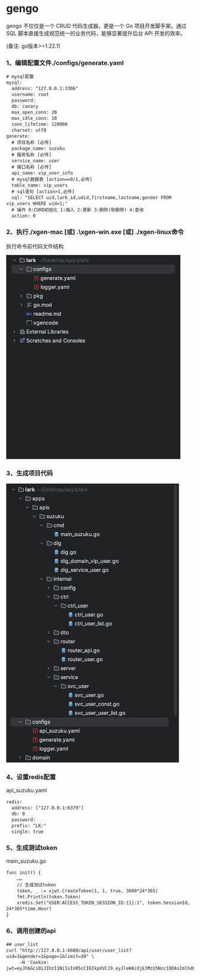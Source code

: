 # gengo
gengo 不仅仅是一个 CRUD 代码生成器，更是一个 Go 项目开发脚手架。通过 SQL 脚本直接生成规范统一的业务代码，能够显著提升后台 API 开发的效率。

(备注: go版本>=1.22.1)

### 1、编辑配置文件./configs/generate.yaml
```
# mysql配置
mysql:
  address: "127.0.0.1:3306"
  username: root
  password:
  db: canary
  max_open_conn: 20
  max_idle_conn: 10
  conn_lifetime: 120000
  charset: utf8
generate:
  # 项目名称 [必传]
  package_name: suzuku
  # 服务名称 [必传]
  service_name: user
  # 接口名称 [必传]
  api_name: vip_user_info
  # mysql数据表 [action==0/1,必传]
  table_name: vip_users
  # sql语句 [action>1,必传]
  sql: "SELECT uid,lark_id,udid,firstname,lastname,gender FROM vip_users WHERE uid=1;"
  # 操作 0:CURD初始化 1:插入 2:更新 3:删除(软删除) 4:查询
  action: 0
```

### 2、执行./xgen-mac [或] .\xgen-win.exe [或] ./xgen-linux命令
执行命令前代码文件结构

![Snip20240105_3.png](lark%2Fassets%2Fimages%2FSnip20240105_3.png)

### 3、生成项目代码

![Snip20240105_4.png](lark%2Fassets%2Fimages%2FSnip20240105_4.png)

### 4、设置redis配置
api_suzuku.yaml
```
redis:
  address: ["127.0.0.1:6379"]
  db: 0
  password:
  prefix: "LK:"
  single: true
```

### 5、生成测试token
main_suzuku.go
```
func init() {
	……
	// 生成测试token
	token, _ := xjwt.CreateToken(1, 1, true, 3600*24*365)
	fmt.Println(token.Token)
	xredis.Set("USER:ACCESS_TOKEN_SESSION_ID:{1}:1", token.SessionId, 24*365*time.Hour)
}

```

### 6、调用创建的api
```
## user_list
curl "http://127.0.0.1:6600/api/user/user_list?uid=1&gender=1&page=1&limit=20" \
     -H 'Cookie: jwt=eyJhbGciOiJIUzI1NiIsInR5cCI6IkpXVCJ9.eyJleHAiOjE3MzU5Nzc1ODAsImlhdCI6MTcwNDQ0MTU4MCwiaXNzIjoibGFyay5jb20iLCJwbGF0Zm9ybSI6MSwic2Vzc2lvbl9pZCI6IjQ1Nzg2MGQ5MjljNjg5MzdmYjJmNWVmYjA5ZWIyNjAwIiwidWlkIjoiMSJ9.RExxbaus2wJF_mdYCBUbbrCSeNUH4VopsoTNB4ATXFw'
```
